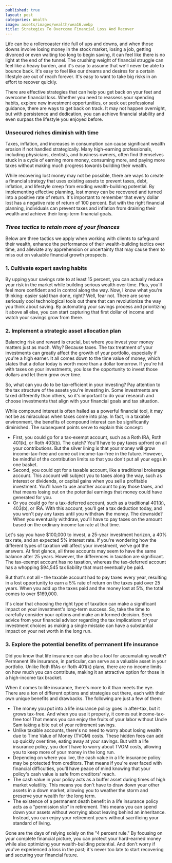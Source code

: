 ```yaml
---
published: true
layout: post
categories: Wealth
image: assets/images/wealth/wea16.webp
title: Strategies To Overcome Financial Loss And Recover
---
```


Life can be a rollercoaster ride full of ups and downs, and when those downs involve losing money in the stock market, losing a job, getting divorced or even waiting too long to begin saving, it can feel like there is no light at the end of the tunnel. The crushing weight of financial struggle can feel like a heavy burden, and it's easy to assume that we'll never be able to bounce back. It's easy to feel like our dreams and desires for a certain lifestyle are out of reach forever. It's easy to want to take big risks in an effort to recover quickly.

There are effective strategies that can help you get back on your feet and overcome financial loss. Whether you need to reassess your spending habits, explore new investment opportunities, or seek out professional guidance, there are ways to get back on track. It may not happen overnight, but with persistence and dedication, you can achieve financial stability and even surpass the lifestyle you enjoyed before.

### Unsecured riches diminish with time
Taxes, inflation, and increases in consumption can cause significant wealth erosion if not handled strategically. Many high-earning professionals, including physicians, dentists, and business owners, often find themselves stuck in a cycle of earning more money, consuming more, and paying more taxes without making much progress towards building their wealth.

While recovering lost money may not be possible, there are ways to create a financial strategy that uses existing assets to prevent taxes, debt, inflation, and lifestyle creep from eroding wealth-building potential. By implementing effective planning, lost money can be recovered and turned into a positive rate of return.
It's important to remember that every dollar lost has a negative rate of return of 100 percent. But with the right financial planning, individuals can prevent taxes and inflation from draining their wealth and achieve their long-term financial goals.

### _Three tactics to retain more of your finances_
Below are three tactics we apply when working with clients to safeguard their wealth, enhance the performance of their wealth-building tactics over time, and alleviate any apprehension or uncertainty that may cause them to miss out on valuable financial growth prospects.

### 1. Cultivate expert saving habits
By upping your savings rate to at least 15 percent, you can actually reduce your risk in the market while building serious wealth over time. Plus, you'll feel more confident and in control along the way.
Now, I know what you're thinking: easier said than done, right? Well, fear not. There are some seriously cool technological tools out there that can revolutionize the way you think about saving. By automating your savings process and prioritizing it above all else, you can start capturing that first dollar of income and watch your savings grow from there. 

### 2. Implement a strategic asset allocation plan
Balancing risk and reward is crucial, but where you invest your money matters just as much. Why? Because taxes.
The tax treatment of your investments can greatly affect the growth of your portfolio, especially if you're a high earner. It all comes down to the time value of money, which states that a dollar today is worth more than a dollar tomorrow. If you're hit with taxes on your investments, you lose the opportunity to invest those dollars and let them grow over time.

So, what can you do to be tax-efficient in your investing? Pay attention to the tax structure of the assets you're investing in. Some investments are taxed differently than others, so it's important to do your research and choose investments that align with your financial goals and tax situation.

While compound interest is often hailed as a powerful financial tool, it may not be as miraculous when taxes come into play. In fact, in a taxable environment, the benefits of compound interest can be significantly diminished.
The subsequent points serve to explain this concept:

- First, you could go for a tax-exempt account, such as a Roth IRA, Roth 401(k), or Roth 403(b). The catch? You'll have to pay taxes upfront on all your contributions. But the silver lining is that your money will grow income-tax-free and come out income-tax-free in the future. However, be mindful of the contribution limits so that you don't put all your eggs in one basket.  
- Second, you could opt for a taxable account, like a traditional brokerage account. This account will subject you to taxes along the way, such as interest or dividends, or capital gains when you sell a profitable investment. You'll have to use another account to pay those taxes, and that means losing out on the potential earnings that money could have generated for you.  
- Or you could go for a tax-deferred account, such as a traditional 401(k), 403(b), or IRA. With this account, you'll get a tax deduction today, and you won't pay any taxes until you withdraw the money. The downside? When you eventually withdraw, you'll have to pay taxes on the amount based on the ordinary income tax rate at that time.  

Let's say you have $100,000 to invest, a 25-year investment horizon, a 40% tax rate, and an expected 5% interest rate. If you're wondering how the different types of taxation will affect your investment, we've got the answers.
At first glance, all three accounts may seem to have the same balance after 25 years. However, the differences in taxation are significant. The tax-exempt account has no taxation, whereas the tax-deferred account has a whopping $94,545 tax liability that must eventually be paid.

But that's not all - the taxable account had to pay taxes every year, resulting in a lost opportunity to earn a 5% rate of return on the taxes paid over 25 years. When you add up the taxes paid and the money lost at 5%, the total comes to over $169,000.

It's clear that choosing the right type of taxation can make a significant impact on your investment's long-term success. So, take the time to carefully consider your options and make an informed decision. Seek advice from your financial advisor regarding the tax implications of your investment choices as making a single mistake can have a substantial impact on your net worth in the long run.

### 3. Explore the potential benefits of permanent life insurance
Did you know that life insurance can also be a tool for accumulating wealth? Permanent life insurance, in particular, can serve as a valuable asset in your portfolio. Unlike Roth IRAs or Roth 401(k) plans, there are no income limits on how much you can contribute, making it an attractive option for those in a high-income tax bracket.

When it comes to life insurance, there's more to it than meets the eye. There are a ton of different options and strategies out there, each with their own unique benefits and drawbacks. The following are just a few of them:

- The money you put into a life insurance policy goes in after-tax, but it grows tax-free. And when you use it properly, it comes out income-tax-free too! That means you can enjoy the fruits of your labor without Uncle Sam taking a bite out of your retirement savings.  
- Unlike taxable accounts, there's no need to worry about losing wealth due to Time Value of Money (TVOM) costs. These hidden fees can add up quickly over time, eating away at your savings. But with a life insurance policy, you don't have to worry about TVOM costs, allowing you to keep more of your money in the long run.  
- Depending on where you live, the cash value in a life insurance policy may be protected from creditors. That means if you're ever faced with financial difficulties, you'll have peace of mind knowing that your policy's cash value is safe from creditors' reach.  
- The cash value in your policy acts as a buffer asset during times of high market volatility. This means you don't have to draw down your other assets in a down market, allowing you to weather the storm and preserve your wealth for the long term.  
- The existence of a permanent death benefit in a life insurance policy acts as a "permission slip" in retirement. This means you can spend down your assets without worrying about leaving behind an inheritance. Instead, you can enjoy your retirement years without sacrificing your standard of living.  

Gone are the days of relying solely on the "4 percent rule." By focusing on your complete financial picture, you can protect your hard-earned money while also optimizing your wealth-building potential. And don't worry if you've experienced a loss in the past; it's never too late to start recovering and securing your financial future.
